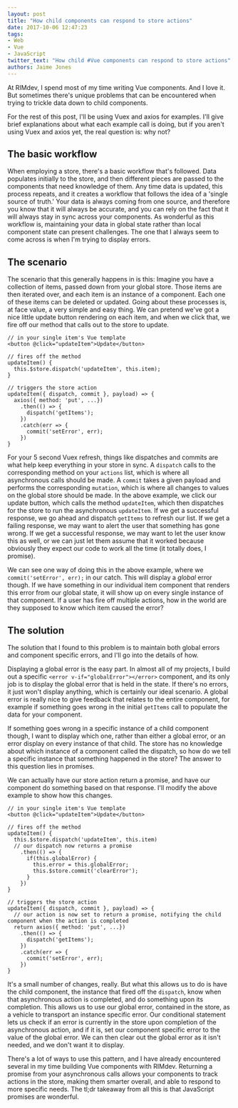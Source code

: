 ```yaml
---
layout: post
title: "How child components can respond to store actions"
date: 2017-10-06 12:47:23
tags:
- Web
- Vue
- JavaScript
twitter_text: "How child #Vue components can respond to store actions"
authors: Jaime Jones
---
```


At RIMdev, I spend most of my time writing Vue components. And I love it. But sometimes there's unique problems that can be encountered when trying to trickle data down to child components.

For the rest of this post, I'll be using Vuex and axios for examples. I'll give brief explanations about what each example call is doing, but if you aren't using Vuex and axios yet, the real question is: why not?

## The basic workflow

When employing a store, there's a basic workflow that's followed. Data populates initially to the store, and then different pieces are passed to the components that need knowledge of them. Any time data is updated, this process repeats, and it creates a workflow that follows the idea of a 'single source of truth.' Your data is always coming from one source, and therefore you know that it will always be accurate, and you can rely on the fact that it will always stay in sync across your components. As wonderful as this workflow is, maintaining your data in global state rather than local component state can present challenges. The one that I always seem to come across is when I'm trying to display errors.

## The scenario

The scenario that this generally happens in is this:
Imagine you have a collection of items, passed down from your global store. Those items are then iterated over, and each item is an instance of a component. Each one of these items can be deleted or updated. Going about these processes is, at face value, a very simple and easy thing. We can pretend we've got a nice little update button rendering on each item, and when we click that, we fire off our method that calls out to the store to update.

```
// in your single item's Vue template
<button @click="updateItem">Update</button>

// fires off the method
updateItem() {
  this.$store.dispatch('updateItem', this.item);
}

// triggers the store action
updateItem({ dispatch, commit }, payload) => {
  axios({ method: 'put', ...})
    .then(() => {
      dispatch('getItems');
    })
    .catch(err => {
      commit('setError', err);
    })
}

```

For your 5 second Vuex refresh, things like dispatches and commits are what help keep everything in your store in sync. A `dispatch` calls to the corresponding method on your `actions` list, which is where all asynchronous calls should be made. A `commit` takes a given payload and performs the corresponding `mutation`, which is where all changes to values on the global store should be made. In the above example, we click our update button, which calls the method `updateItem`, which then dispatches for the store to run the asynchronous `updateItem`. If we get a successful response, we go ahead and dispatch `getItems` to refresh our list. If we get a failing response, we may want to alert the user that something has gone wrong. If we get a successful response, we may want to let the user know this as well, or we can just let them assume that it worked because obviously they expect our code to work all the time (it totally does, I promise).

We can see one way of doing this in the above example, where we `commit('setError', err);` in our catch. This will display a _global_ error though. If we have something in our individual item component that renders this error from our global state, it will show up on every single instance of that component. If a user has fire off multiple actions, how in the world are they supposed to know which item caused the error?

## The solution

The solution that I found to this problem is to maintain both global errors and component specific errors, and I'll go into the details of how.

Displaying a global error is the easy part. In almost all of my projects, I build out a specific `<error v-if="globalError"></error>` component, and its only job is to display the global error that is held in the state. If there's no errors, it just won't display anything, which is certainly our ideal scenario. A global error is really nice to give feedback that relates to the entire component, for example if something goes wrong in the initial `getItems` call to populate the data for your component.

If something goes wrong in a specific instance of a child component though, I want to display which one, rather than either a global error, or an error display on every instance of that child. The store has no knowledge about which instance of a component called the dispatch, so how do we tell a specific instance that something happened in the store? The answer to this question lies in promises.

We can actually have our store action return a promise, and have our component do something based on that response. I'll modify the above example to show how this changes.

```
// in your single item's Vue template
<button @click="updateItem">Update</button>

// fires off the method
updateItem() {
  this.$store.dispatch('updateItem', this.item)
  // our dispatch now returns a promise
    .then(() => {
      if(this.globalError) {
        this.error = this.globalError;
        this.$store.commit('clearError');
      }
    })
}

// triggers the store action
updateItem({ dispatch, commit }, payload) => {
  // our action is now set to return a promise, notifying the child component when the action is completed
  return axios({ method: 'put', ...})
    .then(() => {
      dispatch('getItems');
    })
    .catch(err => {
      commit('setError', err);
    })
}
```

It's a small number of changes, really. But what this allows us to do is have the child component, the instance that fired off the `dispatch`, know when that asynchronous action is completed, and do something upon its completion. This allows us to use our global error, contained in the store, as a vehicle to transport an instance specific error. Our conditional statement lets us check if an error is currently in the store upon completion of the asynchronous action, and if it is, set our component specific error to the value of the global error. We can then clear out the global error as it isn't needed, and we don't want it to display.

There's a lot of ways to use this pattern, and I have already encountered several in my time building Vue components with RIMdev. Returning a promise from your asynchronous calls allows your components to track actions in the store, making them smarter overall, and able to respond to more specific needs. The tl;dr takeaway from all this is that JavaScript promises are wonderful.
